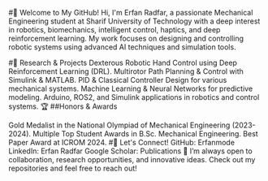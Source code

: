 #👋 Welcome to My GitHub!
Hi, I'm Erfan Radfar, a passionate Mechanical Engineering student at Sharif University of Technology with a deep interest in robotics, biomechanics, intelligent control, haptics, and deep reinforcement learning. My work focuses on designing and controlling robotic systems using advanced AI techniques and simulation tools.

#🔬 Research & Projects
Dexterous Robotic Hand Control using Deep Reinforcement Learning (DRL).
Multirotor Path Planning & Control with Simulink & MATLAB.
PID & Classical Controller Design for various mechanical systems.
Machine Learning & Neural Networks for predictive modeling.
Arduino, ROS2, and Simulink applications in robotics and control systems.
🏆 ##Honors & Awards

Gold Medalist in the National Olympiad of Mechanical Engineering (2023-2024).
Multiple Top Student Awards in B.Sc. Mechanical Engineering.
Best Paper Award at ICROM 2024.
#🔗 Let's Connect!
GitHub: Erfanmode
LinkedIn: Erfan Radfar
Google Scholar: Publications
🚀 I’m always open to collaboration, research opportunities, and innovative ideas. Check out my repositories and feel free to reach out!

